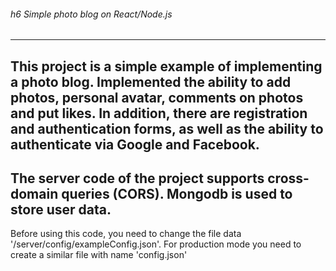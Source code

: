###### h6 Simple photo blog on React/Node.js
-----------
This project is a simple example of implementing a photo blog. Implemented the ability to add photos, personal avatar, comments on photos and put likes. In addition, there are registration and authentication forms, as well as the ability to authenticate via Google and Facebook.
-----------
The server code of the project supports cross-domain queries (CORS).
Mongodb is used to store user data.
-----------
Before using this code, you need to change the file data '/server/config/exampleConfig.json'.
For production mode you need to create a similar file with name 'config.json'
